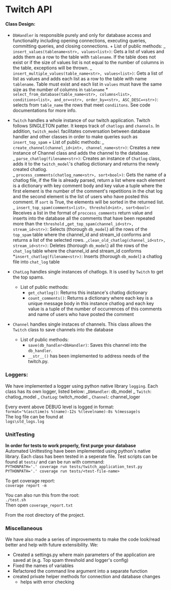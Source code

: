 # Twitch API

#### Class Design:

- `DbHandler` is responsible purely and only for database access and functionality
  including opening connections, executing queries, committing queries, and closing connections. + List of public methods:
  _ `insert_values(tablename<str>, values<list>)`: Gets a list of values and adds them as a row to the table with
  `tablename`. If the table does not exist or if the size of values list is not equal to the number of columns in the table, exceptions will be thrown.
  _ `insert_multiple_values(table_name<str>, values<list>)`: Gets a list of list as values and adds each list as a row to the table with name `tablename`. Table must exist and each list in `values`
  must have the same size as the number of columns in `tablename` \* `select_from_database(table_name<str>, columns<list>, conditions<list>, and_or=<str>, order_by=<str>, ASC_DESC=<str>)`: selects from `table_name` the rows that meet `condiitons`. See code documentations
  for more info.

- `Twitch` handles a whole instance of our twitch application. Twitch follows SINGLETON patter. It keeps track of `chatlogs` and `channels`.
  In addition, `twitch_model` facilitates conversation between database handler and other classes in order to make queries such as `insert_top_spam` + List of public methods:
  _ `create_channel(channel_id<int>, channel_name<str>)`: Creates a new instance of Channel class and adds the channel to the database. <br>
  _ `parse_chatlog(filename<str>)`: Creates an instance of `Chatlog` class, adds it to the `twitch_model`'s chatlog dictionary and returns the newly created chatlog. <br>
  _ `process_comments(chatlog_name<str>, sort<bool>)`: Gets the name of a chatlog file, if the file is already parsed, return a list where each element is a dictionary with key comment body
  and key value a tuple where the first element is the number of the comment's repetitions in the chat log and the second element is the list of users who have posted this comment.
  If `sort` is True, the elements will be sorted in the returned list.
  _ `insert_top_spam(comments<list>, threshold<int>, sort<bool>`: Receives a list in the format of `proccess_comments` return value and inserts into the database all the comments
  that have been repeated more than the `threshold`
  _`get_top_spam(channel_id<str>, stream_id<str>)`: Selects (thorough `db_model`) all the rows of the `top_spam` table where the channel_id and stream_id conforms and returns a list of the selected rows.
  _`clean_old_chatlog(channel_id<str>, stream_id<str>)`: Deletes (thorough `db_model`) all the rows of the `chat_log` table where the channel_id and stream_id conforms \*`insert_chatlog(filename<str>)`: Inserts (thorough `db_model`) a chatlog file into `chat_log` table

- `ChatLog` handles single instances of chatlogs. It is used by `Twitch` to get the top spams.

  - List of public methods:
    - `get_chatlog()`: Returns this instance's chatlog dictionary
    - `count_comments()`: Returns a dictionary where each key is a unique message body in this instance chatlog and each key value is
      a tuple of the number of occurrences of this comments and name of users who have posted the comment

- `Channel` handles single instaces of channels. This class allows the `Twitch` class to save channels into the database
  - List of public methods:
    - `save(db_handler<DbHandler)`: Saves this channel into the `db_handler`. <br>
    - `__str__()` has been implemented to address needs of the twitch.py. <br>

### Loggers:

We have implemented a logger using python native library `logging`. Each class has its own logger, listed below:
_`DbHandler`: db_model
_ `Twitch`: chatlog_model
_ `ChatLog`: twitch_model
_ `Channel`: channel_loger

Every event above DEBUG level is logged in format:<br>
`format='%(asctime)s %(name)-12s %(levelname)-8s %(message)s` <br>
The log file can be found at <br>
`logs\std_logs.log`

### UnitTesting

**In order for tests to work properly, first purge your database** <br>
Automated Unittesting have been implemented using python's native library. Each class has been tested in a seperate file.
Test scripts can be found at `tests/` and can be run with command:<br>
`PYTHONPATH='.' coverage run tests/twitch_application_test.py`<br>
`PYTHONPATH='.' coverage run tests/<test-file-name>`<br>

To get coverage report:<br>
`coverage report -m`<br>

You can also run this from the root:<br>
`./test.sh`<br>
Then open `coverage_report.txt`

From the root directory of the project.

### Miscellaneous

We have also made a series of improvements to make the code look/read better and help with future extensibility. We:

- Created a settings.py where main parameters of the application are saved at (e.g. Top spam threshold and logger's config)
- Fixed the names of variables
- Refactored the command line argument into a separate function
- created private helper methods for connection and database changes
  - helps with error checking
